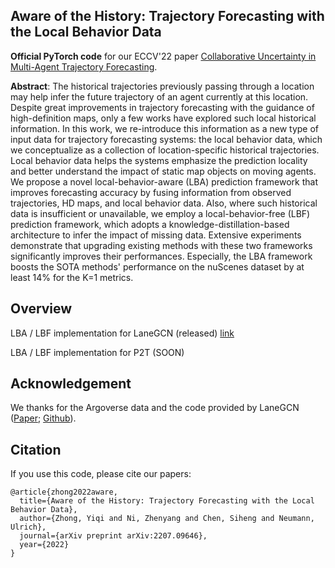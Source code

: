 ## Aware of the History: Trajectory Forecasting with the Local Behavior Data

**Official PyTorch code** for our ECCV'22 paper [Collaborative Uncertainty in Multi-Agent Trajectory Forecasting](https://arxiv.org/abs/2207.09646).

**Abstract**: The historical trajectories previously passing through a location may help infer the future trajectory of an agent currently at this location. Despite great improvements in trajectory forecasting with the guidance of high-definition maps, only a few works have explored such local historical information. In this work, we re-introduce this information as a new type of input data for trajectory forecasting systems: the local behavior data, which we conceptualize as a collection of location-specific historical trajectories. Local behavior data helps the systems emphasize the prediction locality and better understand the impact of static map objects on moving agents. We propose a novel local-behavior-aware (LBA) prediction framework that improves forecasting accuracy by fusing information from observed trajectories, HD maps, and local behavior data. Also, where such historical data is insufficient or unavailable, we employ a local-behavior-free (LBF) prediction framework, which adopts a knowledge-distillation-based architecture to infer the impact of missing data. Extensive experiments demonstrate that upgrading existing methods with these two frameworks significantly improves their performances. Especially, the LBA framework boosts the SOTA methods' performance on the nuScenes dataset by at least 14% for the K=1 metrics.


## Overview

LBA / LBF implementation for LaneGCN (released) [link](https://github.com/Kay1794/Aware-of-the-history/tree/master/lanegcn_base)

LBA / LBF implementation for P2T (SOON)


## Acknowledgement

We thanks for the Argoverse data and the code provided by LaneGCN ([Paper](https://arxiv.org/pdf/2007.13732.pdf); [Github](https://github.com/uber-research/LaneGCN)).

## Citation

If you use this code, please cite our papers:

```
@article{zhong2022aware,
  title={Aware of the History: Trajectory Forecasting with the Local Behavior Data},
  author={Zhong, Yiqi and Ni, Zhenyang and Chen, Siheng and Neumann, Ulrich},
  journal={arXiv preprint arXiv:2207.09646},
  year={2022}
}
```

